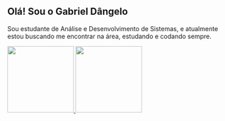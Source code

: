  ## Olá! Sou o Gabriel Dângelo
Sou estudante de Análise e Desenvolvimento de Sistemas, e atualmente estou buscando me encontrar na área, estudando e codando sempre.
 <div>
  <a href="https://github.com/GabrielDangelo">
  <img height="150em" src="https://github-readme-stats.vercel.app/api?username=GabrielDangelo&show_icons=true&theme=dracula&include_all_commits=true&count_private=true"/>
  <img height="150em" src="https://github-readme-stats.vercel.app/api/top-langs/?username=GabrielDangelo&layout=compact&langs_count=7&theme=dracula"/>
</div>

<!--
**GabrielDangelo/GabrielDangelo** is a ✨ _special_ ✨ repository because its `README.md` (this file) appears on your GitHub profile.

Here are some ideas to get you started:

- 🔭 I’m currently working on ...
- 🌱 I’m currently learning ...
- 👯 I’m looking to collaborate on ...
- 🤔 I’m looking for help with ...
- 💬 Ask me about ...
- 📫 How to reach me: ...
- 😄 Pronouns: ...
- ⚡ Fun fact: ...
-->

